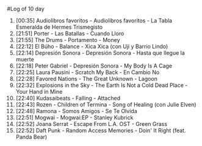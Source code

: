 #Log of 10 day

1. [00:35] Audiolibros favoritos - Audiolibros favoritos - La Tabla Esmeralda de Hermes Trismegisto
1. [21:51] Porter - Las Batallas - Cuando Lloro
1. [21:55] The Drums - Portamento - Money
1. [22:12] El Búho - Balance - Xica Xica (con Uji y Barrio Lindo)
1. [22:14] Depresión Sonora - Depresión Sonora - Hasta que llegue la muerte
1. [22:18] Peter Gabriel - Depresión Sonora - My Body Is A Cage
1. [22:25] Laura Pausini - Scratch My Back - En Cambio No
1. [22:28] Favored Nations - The Great Unknown - Lagoon
1. [22:32] Explosions in the Sky - The Earth Is Not a Cold Dead Place - Your Hand in Mine
1. [22:40] Kudasaibeats - Falling - Attached
1. [22:43] Rozen - Children of Termina - Song of Healing (con Julie Elven)
1. [22:48] Ramona - Somos Amigos - Se Te Olvida
1. [22:51] Mogwai - Mogwai:EP - Stanley Kubrick
1. [22:52] Joana Serrat - Escape From L.A. OST - Green Grass
1. [22:52] Daft Punk - Random Access Memories - Doin' It Right (feat. Panda Bear)
